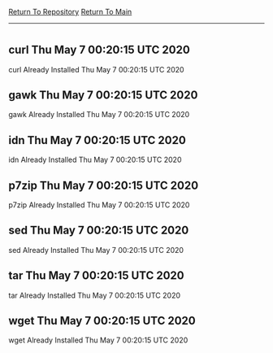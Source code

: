 [Return To Repository](https://github.com/deathbybandaid/piholeparser/)
[Return To Main](https://github.com/deathbybandaid/piholeparser/blob/master/RecentRunLogs/Mainlog.md)
____________________________________
# 
## curl Thu May  7 00:20:15 UTC 2020
curl Already Installed Thu May  7 00:20:15 UTC 2020
## gawk Thu May  7 00:20:15 UTC 2020
gawk Already Installed Thu May  7 00:20:15 UTC 2020
## idn Thu May  7 00:20:15 UTC 2020
idn Already Installed Thu May  7 00:20:15 UTC 2020
## p7zip Thu May  7 00:20:15 UTC 2020
p7zip Already Installed Thu May  7 00:20:15 UTC 2020
## sed Thu May  7 00:20:15 UTC 2020
sed Already Installed Thu May  7 00:20:15 UTC 2020
## tar Thu May  7 00:20:15 UTC 2020
tar Already Installed Thu May  7 00:20:15 UTC 2020
## wget Thu May  7 00:20:15 UTC 2020
wget Already Installed Thu May  7 00:20:15 UTC 2020
